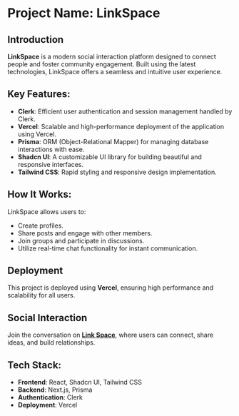 # Project Name: LinkSpace

## Introduction

**LinkSpace** is a modern social interaction platform designed to connect people and foster community engagement. Built using the latest technologies, LinkSpace offers a seamless and intuitive user experience.

## Key Features:

- **Clerk**: Efficient user authentication and session management handled by Clerk.
- **Vercel**: Scalable and high-performance deployment of the application using Vercel.
- **Prisma**: ORM (Object-Relational Mapper) for managing database interactions with ease.
- **Shadcn UI**: A customizable UI library for building beautiful and responsive interfaces.
- **Tailwind CSS**: Rapid styling and responsive design implementation.

## How It Works:

LinkSpace allows users to:

- Create profiles.
- Share posts and engage with other members.
- Join groups and participate in discussions.
- Utilize real-time chat functionality for instant communication.

## Deployment

This project is deployed using **Vercel**, ensuring high performance and scalability for all users.

## Social Interaction

Join the conversation on **[Link Space](#)**, where users can connect, share ideas, and build relationships.

## Tech Stack:

- **Frontend**: React, Shadcn UI, Tailwind CSS
- **Backend**: Next.js, Prisma
- **Authentication**: Clerk
- **Deployment**: Vercel
